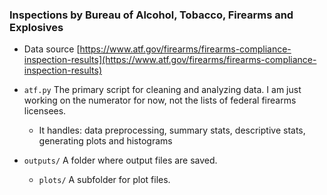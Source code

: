 ### Inspections by Bureau of Alcohol, Tobacco, Firearms and Explosives 
- Data source [https://www.atf.gov/firearms/firearms-compliance-inspection-results](https://www.atf.gov/firearms/firearms-compliance-inspection-results)

- `atf.py` 
  The primary script for cleaning and analyzing data. I am just working on the numerator for now, not the lists of federal firearms licensees.
  - It handles: data preprocessing, summary stats, descriptive stats, generating plots and histograms
  
- `outputs/`
  A folder where output files are saved.
    - `plots/`
      A subfolder for plot files.

<!-- 

  - It outputs 
    - A cleaned Excel spreadsheet (`.xlsx`) with: the panel, summary stats, descriptive stats
    - Time series in a short video (`.mp4`)
- `utils.py`
  A utility module containing plotting functions used in `atf.py`

- `output_figures.qmd` 
  A Quarto Markdown file for rendering a Word document (`.docx`) for easily viewing figures.

- `ATF_Inspection_Figures.docx`  
  The rendered output from `output_figures.qmd` containing additional plots for easy viewing.
-->